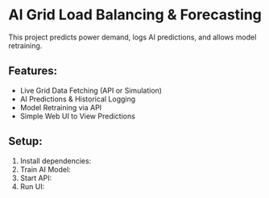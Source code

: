 # AI Grid Load Balancing & Forecasting
This project predicts power demand, logs AI predictions, and allows model retraining.

## Features:
- Live Grid Data Fetching (API or Simulation)
- AI Predictions & Historical Logging
- Model Retraining via API
- Simple Web UI to View Predictions

## Setup:
1. Install dependencies:  
2. Train AI Model:
3. Start API:
4. Run UI:
